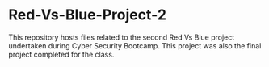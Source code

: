 # Red-Vs-Blue-Project-2
This repository hosts files related to the second Red Vs Blue project undertaken during Cyber Security Bootcamp. This project was also the final project completed for the class.

